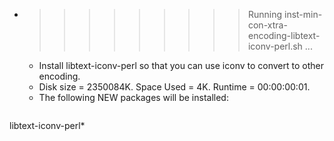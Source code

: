 * >>>>>>>>> Running inst-min-con-xtra-encoding-libtext-iconv-perl.sh ...
  * Install libtext-iconv-perl so that you can use iconv to convert to other encoding.
  * Disk size = 2350084K. Space Used = 4K. Runtime = 00:00:00:01.
  * The following NEW packages will be installed:
  ```bash
libtext-iconv-perl*
  ```
